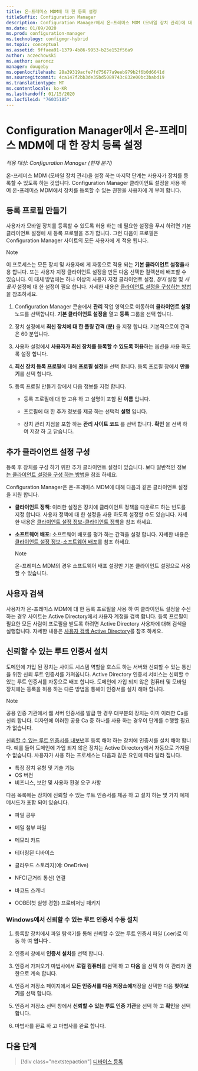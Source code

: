 ```yaml
---
title: 온-프레미스 MDM에 대 한 등록 설정
titleSuffix: Configuration Manager
description: Configuration Manager에서 온-프레미스 MDM (모바일 장치 관리)에 대 한 장치를 등록할 수 있는 권한을 사용자에 게 부여 합니다.
ms.date: 01/09/2020
ms.prod: configuration-manager
ms.technology: configmgr-hybrid
ms.topic: conceptual
ms.assetid: 9ffaea91-1379-4b86-9953-b25e152f56a9
author: aczechowski
ms.author: aaroncz
manager: dougeby
ms.openlocfilehash: 28a39319acfe7fd75677a9eeb979b2f6b0d6641d
ms.sourcegitcommit: 4ca147f2bb3de35bd5089743c832e00bc3babd19
ms.translationtype: MT
ms.contentlocale: ko-KR
ms.lasthandoff: 01/15/2020
ms.locfileid: "76035185"
---
```

# <a name="set-up-device-enrollment-for-on-premises-mdm-in-configuration-manager"></a>Configuration Manager에서 온-프레미스 MDM에 대 한 장치 등록 설정

*적용 대상: Configuration Manager (현재 분기)*

온-프레미스 MDM (모바일 장치 관리)을 설정 하는 마지막 단계는 사용자가 장치를 등록할 수 있도록 하는 것입니다. Configuration Manager 클라이언트 설정을 사용 하 여 온-프레미스 MDM에서 장치를 등록할 수 있는 권한을 사용자에 게 부여 합니다.

## <a name="bkmk_createProf"></a> 등록 프로필 만들기

사용자가 모바일 장치를 등록할 수 있도록 허용 하는 데 필요한 설정을 푸시 하려면 기본 클라이언트 설정에 새 등록 프로필을 추가 합니다. 그런 다음이 프로필은 Configuration Manager 사이트의 모든 사용자에 게 적용 됩니다.

> [!NOTE]
> 이 프로세스는 모든 장치 및 사용자에 게 자동으로 적용 되는 **기본 클라이언트 설정을**사용 합니다. 또는 사용자 지정 클라이언트 설정을 만든 다음 선택한 컬렉션에 배포할 수 있습니다. 이 대체 방법에는 하나 이상의 사용자 지정 클라이언트 설정, *장치* 설정 및 *사용자* 설정에 대 한 설정이 필요 합니다. 자세한 내용은 [클라이언트 설정을 구성하는 방법](/configmgr/core/clients/deploy/configure-client-settings)을 참조하세요.

1. Configuration Manager 콘솔에서 **관리** 작업 영역으로 이동하여 **클라이언트 설정** 노드를 선택합니다. **기본 클라이언트 설정을** 열고 **등록** 그룹을 선택 합니다.

1. 장치 설정에서 **최신 장치에 대 한 폴링 간격 (분)** 을 지정 합니다. 기본적으로이 간격은 60 분입니다.

1. 사용자 설정에서 **사용자가 최신 장치를 등록할 수 있도록 허용**하는 옵션을 사용 하도록 설정 합니다.

1. **최신 장치 등록 프로필**에 대해 **프로필 설정**을 선택 합니다. 등록 프로필 창에서 **만들기**를 선택 합니다.

1. 등록 프로필 만들기 창에서 다음 정보를 지정 합니다.

    - 등록 프로필에 대 한 고유 하 고 설명이 포함 된 **이름** 입니다.

    - 프로필에 대 한 추가 정보를 제공 하는 선택적 **설명** 입니다.

    - 장치 관리 지점을 포함 하는 **관리 사이트 코드** 를 선택 합니다. **확인** 을 선택 하 여 저장 하 고 닫습니다.

## <a name="bkmk_addClient"></a>추가 클라이언트 설정 구성

등록 후 장치를 구성 하기 위한 추가 클라이언트 설정이 있습니다. 보다 일반적인 정보 [는 클라이언트 설정을 구성 하는 방법](/configmgr/core/clients/deploy/configure-client-settings)을 참조 하세요.

Configuration Manager은 온-프레미스 MDM에 대해 다음과 같은 클라이언트 설정을 지원 합니다.

- **클라이언트 정책**: 이러한 설정은 장치에 클라이언트 정책을 다운로드 하는 빈도를 지정 합니다. 사용자 정책에 대 한 설정을 사용 하도록 설정할 수도 있습니다. 자세한 내용은 [클라이언트 설정 정보-클라이언트 정책](/configmgr/core/clients/deploy/about-client-settings#client-policy)을 참조 하세요.

- **소프트웨어 배포**: 소프트웨어 배포를 평가 하는 간격을 설정 합니다. 자세한 내용은 [클라이언트 설정 정보-소프트웨어 배포](/configmgr/core/clients/deploy/about-client-settings#software-deployment)를 참조 하세요.

    > [!NOTE]
    > 온-프레미스 MDM의 경우 소프트웨어 배포 설정만 기본 클라이언트 설정으로 사용할 수 있습니다.

## <a name="bkmk_enableUsers"></a>사용자 검색

사용자가 온-프레미스 MDM에 대 한 등록 프로필을 사용 하 여 클라이언트 설정을 수신 하는 경우 사이트는 Active Directory에서 사용자 계정을 검색 합니다. 등록 프로필이 필요한 모든 사람이 프로필을 받도록 하려면 Active Directory 사용자에 대해 검색을 실행합니다. 자세한 내용은 [사용자 검색 Active Directory](/configmgr/core/servers/deploy/configure/about-discovery-methods#bkmk_aboutUser)를 참조 하세요.

## <a name="bkmk_storeCert"></a>신뢰할 수 있는 루트 인증서 설치

도메인에 가입 된 장치는 사이트 시스템 역할을 호스트 하는 서버와 신뢰할 수 있는 통신을 위한 신뢰 루트 인증서를 가져옵니다. Active Directory 인증서 서비스는 신뢰할 수 있는 루트 인증서를 자동으로 배포 합니다. 도메인에 가입 되지 않은 컴퓨터 및 모바일 장치에는 등록을 허용 하는 다른 방법을 통해이 인증서를 설치 해야 합니다.

> [!NOTE]
> 공용 인증 기관에서 웹 서버 인증서를 발급 한 경우 대부분의 장치는 이미 이러한 Ca를 신뢰 합니다. 디자인에 이러한 공용 Ca 중 하나를 사용 하는 경우이 단계를 수행할 필요가 없습니다.

[신뢰할 수 있는 루트 인증서를 내보낸](/configmgr/mdm/get-started/set-up-certificates-on-premises-mdm#bkmk_exportCert)후 등록 해야 하는 장치에 인증서를 설치 해야 합니다. 예를 들어 도메인에 가입 되지 않은 장치는 Active Directory에서 자동으로 가져올 수 없습니다. 사용자가 사용 하는 프로세스는 다음과 같은 요인에 따라 달라 집니다.

- 특정 장치 유형 및 기술 기능
- OS 버전
- 비즈니스, 보안 및 사용자 환경 요구 사항

다음 목록에는 장치에 신뢰할 수 있는 루트 인증서를 제공 하 고 설치 하는 몇 가지 예제 메서드가 포함 되어 있습니다.

- 파일 공유

- 메일 첨부 파일

- 메모리 카드

- 테더링된 디바이스

- 클라우드 스토리지(예: OneDrive)

- NFC(근거리 통신) 연결

- 바코드 스캐너

- OOBE(첫 실행 경험) 프로비저닝 패키지

### <a name="manually-install-the-trusted-root-certificate-in-windows"></a>Windows에서 신뢰할 수 있는 루트 인증서 수동 설치

1. 등록할 장치에서 파일 탐색기를 통해 신뢰할 수 있는 루트 인증서 파일 (.cer)로 이동 하 여 **엽니다** .

1. 인증서 창에서 **인증서 설치**를 선택 합니다.

1. 인증서 가져오기 마법사에서 **로컬 컴퓨터**를 선택 하 고 **다음** 을 선택 하 여 관리자 권한으로 계속 합니다.

1. 인증서 저장소 페이지에서 **모든 인증서를 다음 저장소에**저장을 선택한 다음 **찾아보기**를 선택 합니다.

1. 인증서 저장소 선택 창에서 **신뢰할 수 있는 루트 인증 기관**을 선택 하 고 **확인**을 선택 합니다.

1. 마법사를 완료 하 고 마법사를 완료 합니다.

## <a name="next-step"></a>다음 단계

> [!div class="nextstepaction"]
> [디바이스 등록](/configmgr/mdm/deploy-use/enroll-devices-on-premises-mdm)
